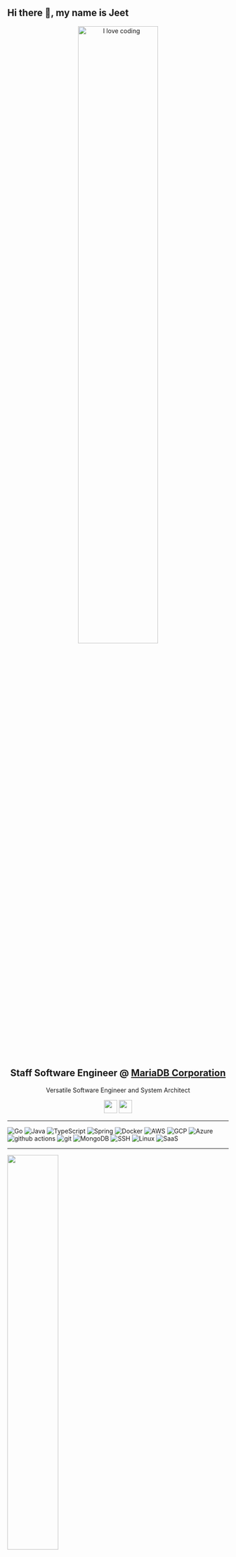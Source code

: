 ## Hi there 👋, my name is Jeet

<p align="center">
  <img width="60%" src="https://github.com/grizzly-monkey/grizzly-monkey/blob/main/code.gif" align="center" alt="I love coding" />
  <h2 align="center">
    Staff Software Engineer @ <a href="https://mariadb.com">MariaDB Corporation</a>
  </h2>
  <p align="center">Versatile Software Engineer and System Architect</p>
</p>

<p align='center'>
<a href="https://stackoverflow.com/users/13475266/grizzly-monkey"><img height="30" src="https://img.shields.io/badge/Stack_Overflow-FE7A16?style=for-the-badge&logo=stack-overflow&logoColor=white"></a>
<a href="https://www.linkedin.com/in/grizzly-monkey"><img height="30" src="https://img.shields.io/badge/LinkedIn-0077B5?style=for-the-badge&logo=linkedin&logoColor=white"></a>
</p>

-----------------------

<p>
  <img alt="Go" src="https://img.shields.io/badge/Go-00ADD8?style=flat-square&logo=go&logoColor=white" />
  <img alt="Java" src="https://img.shields.io/badge/Java-ED8B00?style=flat-square&logo=java&logoColor=white" />
  <img alt="TypeScript" src="https://img.shields.io/badge/-TypeScript-007ACC?style=flat-square&logo=typescript&logoColor=white" />
  <img alt="Spring" src="https://img.shields.io/badge/Spring-6DB33F?style=flat-square&logo=spring&logoColor=white" />
  <img alt="Docker" src="https://img.shields.io/badge/-Docker-46a2f1?style=flat-square&logo=docker&logoColor=white" />
  <img alt="AWS" src="https://img.shields.io/badge/Amazon_AWS-232F3E?style=flat-square&logo=amazon-aws&logoColor=white" />
  <img alt="GCP" src="https://img.shields.io/badge/Google_Cloud-4285F4?style=flat-square&logo=google-cloud&logoColor=white" />
  <img alt="Azure" src="https://img.shields.io/badge/Microsoft_Azure-0089D6?style=flat-square&logo=microsoft-azure&logoColor=white" />
  <img alt="github actions" src="https://img.shields.io/badge/-Github_Actions-2088FF?style=flat-square&logo=github-actions&logoColor=white" />
  <img alt="git" src="https://img.shields.io/badge/-Git-F05032?style=flat-square&logo=git&logoColor=white" />
  <img alt="MongoDB" src="https://img.shields.io/badge/-MongoDB-13aa52?style=flat-square&logo=mongodb&logoColor=white" />
  <img alt="SSH" src="https://img.shields.io/badge/Shell_Script-121011?style=flat-square&logo=gnu-bash&logoColor=white" />
  <img alt="Linux" src="https://img.shields.io/badge/Ubuntu-E95420?style=flat-square&logo=ubuntu&logoColor=white" />
  <img alt="SaaS" src="https://img.shields.io/badge/Sass-CC6699?style=flat-square&logo=sass&logoColor=white" />
  
 </p>

-----------------------

<p float="right">
   <img align="center" src="https://github-readme-stats.vercel.app/api/pin/?username=grizzly-monkey&repo=emongo&cache_seconds=86400&theme=vue" width="48%"/>
</p>

-----------------------

<p float="left">
    <img align="center" src="https://github-readme-stats.vercel.app/api?username=grizzly-monkey&show_icons=true&count_private=true&theme=vue" width="48%"/>
    <img align="center" src="https://github-readme-streak-stats.herokuapp.com?user=grizzly-monkey&theme=vue&date_format=M%20j%5B%2C%20Y%5D" width="48%"/>
</p>

![Profile views](https://gpvc.arturio.dev/grizzly-monkey)  
